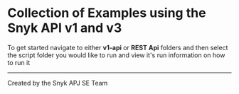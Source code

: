 # Collection of Examples using the Snyk API v1 and v3

To get started navigate to either **v1-api** or **REST Api** folders and then select the script folder you would like to run and view it's run information on how to run it

<hr />

Created by the Snyk APJ SE Team